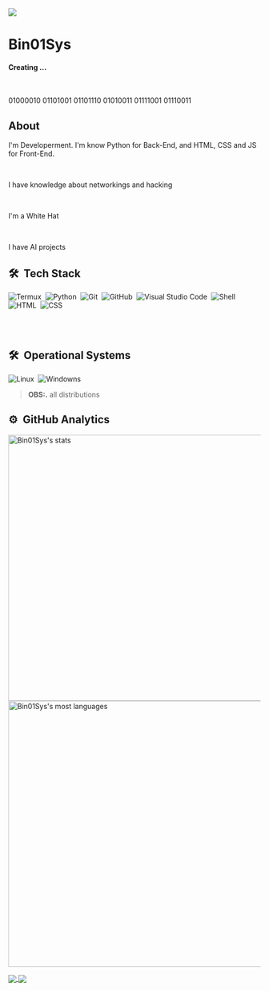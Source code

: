 <img src="https://img.shields.io/static/v1?label=Blog&message=BinSys&color=7159c1&style=for-the-badge&logo=ghost"/>

# Bin01Sys

<h4>Creating ...</h4>
<br>
<p>01000010 01101001 01101110 01010011 01111001 01110011</p>

## About
<p>I'm Developerment. I'm know Python for Back-End, and HTML, CSS and JS for Front-End.</p>
<br>
<p>I have knowledge about networkings and hacking</p>
<br>
<p>I'm a White Hat</p>
<br>
<p>I have AI projects</p>

## 🛠 &nbsp;Tech Stack

![Termux](https://img.shields.io/badge/-Termux-05122A?style=flat&logo=termux)&nbsp;
![Python](https://img.shields.io/badge/-Python-05122A?style=flat&logo=python)&nbsp;
![Git](https://img.shields.io/badge/-Git-05122A?style=flat&logo=git)&nbsp;
![GitHub](https://img.shields.io/badge/-GitHub-05122A?style=flat&logo=github)&nbsp;
![Visual Studio Code](https://img.shields.io/badge/-Visual%20Studio%20Code-05122A?style=flat&logo=visual-studio-code&logoColor=007ACC)&nbsp;
![Shell](https://img.shields.io/badge/-Shell-05122A?style=flat&logo=Shell)&nbsp;
![HTML](https://img.shields.io/badge/-HTML-05122A?style=flat&logo=HTML5)&nbsp;
![CSS](https://img.shields.io/badge/-CSS-05122A?style=flat&logo=CSS3&logoColor=1572B6)&nbsp;



<br></br>
## 🛠 &nbsp;Operational Systems
![Linux](https://img.shields.io/badge/-Linux-05122A?style=flat&logo=linux)&nbsp;
![Windowns](https://img.shields.io/badge/-Windows-05122A?style=flat&logo=windows)&nbsp;

> **OBS:.** all distributions

## ⚙️ &nbsp;GitHub Analytics

<p align="left">
<img width="530em" src="https://github-readme-stats.vercel.app/api?username=Bin01Sys&show_icons=true&theme=vision-friendly-dark" alt="Bin01Sys's stats"/>
<img width="530em" src="https://github-readme-stats.vercel.app/api/top-langs/?username=Bin01Sys&layout=compact&theme=vision-friendly-dark" alt="Bin01Sys's most languages"/>
</p>


<a href="https://github.com/anuraghazra/github-readme-stats">
  <img align="center" src="https://github-readme-stats.vercel.app/api/pin/?Bin01Sys=anuraghazra&repo=github-readme-stats" />
</a>
<a href="https://github.com/anuraghazra/convoychat">
  <img align="center" src="https://github-readme-stats.vercel.app/api/pin/?Bin01Sys=anuraghazra&repo=convoychat" />
</a>
